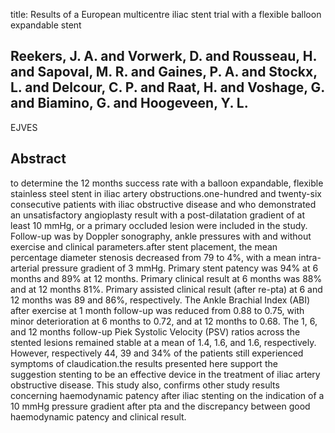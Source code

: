 title: Results of a European multicentre iliac stent trial with a flexible balloon expandable stent

## Reekers, J. A. and Vorwerk, D. and Rousseau, H. and Sapoval, M. R. and Gaines, P. A. and Stockx, L. and Delcour, C. P. and Raat, H. and Voshage, G. and Biamino, G. and Hoogeveen, Y. L.
EJVES


## Abstract
to determine the 12 months success rate with a balloon expandable, flexible stainless steel stent in iliac artery obstructions.one-hundred and twenty-six consecutive patients with iliac obstructive disease and who demonstrated an unsatisfactory angioplasty result with a post-dilatation gradient of at least 10 mmHg, or a primary occluded lesion were included in the study. Follow-up was by Doppler sonography, ankle pressures with and without exercise and clinical parameters.after stent placement, the mean percentage diameter stenosis decreased from 79 to 4%, with a mean intra-arterial pressure gradient of 3 mmHg. Primary stent patency was 94% at 6 months and 89% at 12 months. Primary clinical result at 6 months was 88% and at 12 months 81%. Primary assisted clinical result (after re-pta) at 6 and 12 months was 89 and 86%, respectively. The Ankle Brachial Index (ABI) after exercise at 1 month follow-up was reduced from 0.88 to 0.75, with minor deterioration at 6 months to 0.72, and at 12 months to 0.68. The 1, 6, and 12 months follow-up Piek Systolic Velocity (PSV) ratios across the stented lesions remained stable at a mean of 1.4, 1.6, and 1.6, respectively. However, respectively 44, 39 and 34% of the patients still experienced symptoms of claudication.the results presented here support the suggestion stenting to be an effective device in the treatment of iliac artery obstructive disease. This study also, confirms other study results concerning haemodynamic patency after iliac stenting on the indication of a 10 mmHg pressure gradient after pta and the discrepancy between good haemodynamic patency and clinical result.

